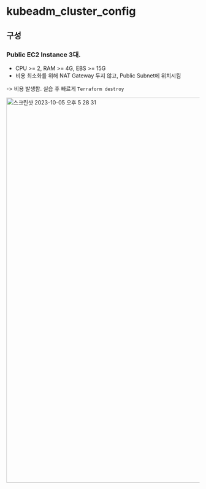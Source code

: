 # kubeadm_cluster_config

## 구성

### Public EC2 Instance 3대.
* CPU >= 2, RAM >= 4G, EBS >= 15G
* 비용 최소화를 위해 NAT Gateway 두지 않고, Public Subnet에 위치시킴
  
-> 비용 발생함. 실습 후 빠르게 ```Terraform destroy```

<img width="1003" alt="스크린샷 2023-10-05 오후 5 28 31" src="https://github.com/heungbot/kubeadm_cluster_config/assets/97264115/32a39944-a1cf-44be-9712-2722273a512f">

